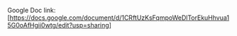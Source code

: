 Google Doc link: [https://docs.google.com/document/d/1CRftUzKsFqmpoWeDlTorEkuHhvua15G0oAfHgii0wtg/edit?usp=sharing]